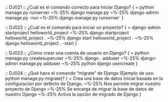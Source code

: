 :: DJ021 ::
¿Cuál es el comando correcto para iniciar Django?
{
= python manage.py runserver
~%-25% django manage.py
~%-25% django-admin manage.py -run
~%-25% django manage.py runserver`
}

:: DJ022 ::
¿Cuál es el comando para iniciar un proyecto?
{
= django-admin startproject helloworld_project 
~%-25% django startproject helloworld_project .
~%-25% django start helloworld_project .
~%-25% django helloworld_project . -start
}

:: DJ023 ::
¿Cómo crear una cuenta de usuario en Django?
{
= python manage.py createsuperuser
~%-25% django . adduser
~%-25% django-admin manage.py adduser
~%-25% python django usercreate
}

:: DJ024 ::
¿Qué hace el comando “migrate” de Django (Ejemplo de uso: python manage.py migrate)?
{
= Crea una base de datos inicial basada en la configuración por defecto de Django. 
~%-25% Nos permite migrar nuestro proyecto de Django
~%-25% Se encarga de migrar la base de datos de nuestro Django
~%-25% Activa la opción de migrado de Django
}
